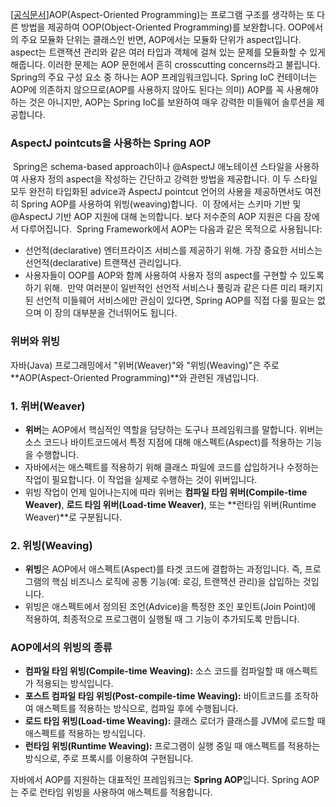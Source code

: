 \[[공식문서](https://docs.spring.io/spring-framework/reference/core/aop.html)\]
​
AOP(Aspect-Oriented Programming)는 프로그램 구조를 생각하는 또 다른 방법을 제공하여 OOP(Object-Oriented Programming)를 보완합니다. OOP에서의 주요 모듈화 단위는 클래스인 반면, AOP에서는 모듈화 단위가 aspect입니다. aspect는 트랜잭션 관리와 같은 여러 타입과 객체에 걸쳐 있는 문제를 모듈화할 수 있게 해줍니다. 이러한 문제는 AOP 문헌에서 흔히 crosscutting concerns라고 불립니다.
​
Spring의 주요 구성 요소 중 하나는 AOP 프레임워크입니다. Spring IoC 컨테이너는 AOP에 의존하지 않으므로(AOP를 사용하지 않아도 된다는 의미) AOP를 꼭 사용해야 하는 것은 아니지만, AOP는 Spring IoC를 보완하여 매우 강력한 미들웨어 솔루션을 제공합니다.
​
### AspectJ pointcuts을 사용하는 Spring AOP
​
Spring은 schema-based approach이나 @AspectJ 애노테이션 스타일을 사용하여 사용자 정의 aspect을 작성하는 간단하고 강력한 방법을 제공합니다. 이 두 스타일 모두 완전히 타입화된 advice과 AspectJ pointcut 언어의 사용을 제공하면서도 여전히 Spring AOP를 사용하여 위빙(weaving)합니다.
​
이 장에서는 스키마 기반 및 @AspectJ 기반 AOP 지원에 대해 논의합니다. 보다 저수준의 AOP 지원은 다음 장에서 다루어집니다.
​
Spring Framework에서 AOP는 다음과 같은 목적으로 사용됩니다:
​
-   선언적(declarative) 엔터프라이즈 서비스를 제공하기 위해. 가장 중요한 서비스는 선언적(declarative) 트랜잭션 관리입니다.
-   사용자들이 OOP를 AOP와 함께 사용하여 사용자 정의 aspect를 구현할 수 있도록 하기 위해.
​
만약 여러분이 일반적인 선언적 서비스나 풀링과 같은 다른 미리 패키지된 선언적 미들웨어 서비스에만 관심이 있다면, Spring AOP를 직접 다룰 필요는 없으며 이 장의 대부분을 건너뛰어도 됩니다.


### 위버와 위빙

자바(Java) 프로그래밍에서 "위버(Weaver)"와 "위빙(Weaving)"은 주로 **AOP(Aspect-Oriented Programming)**와 관련된 개념입니다.

### 1. **위버(Weaver)**
   - **위버**는 AOP에서 핵심적인 역할을 담당하는 도구나 프레임워크를 말합니다. 위버는 소스 코드나 바이트코드에서 특정 지점에 대해 애스펙트(Aspect)를 적용하는 기능을 수행합니다.
   - 자바에서는 애스펙트를 적용하기 위해 클래스 파일에 코드를 삽입하거나 수정하는 작업이 필요합니다. 이 작업을 실제로 수행하는 것이 위버입니다.
   - 위빙 작업이 언제 일어나는지에 따라 위버는 **컴파일 타임 위버(Compile-time Weaver)**, **로드 타임 위버(Load-time Weaver)**, 또는 **런타임 위버(Runtime Weaver)**로 구분됩니다.

### 2. **위빙(Weaving)**
   - **위빙**은 AOP에서 애스펙트(Aspect)를 타겟 코드에 결합하는 과정입니다. 즉, 프로그램의 핵심 비즈니스 로직에 공통 기능(예: 로깅, 트랜잭션 관리)을 삽입하는 것입니다.
   - 위빙은 애스펙트에서 정의된 조언(Advice)을 특정한 조인 포인트(Join Point)에 적용하여, 최종적으로 프로그램이 실행될 때 그 기능이 추가되도록 만듭니다.

### AOP에서의 위빙의 종류
   - **컴파일 타임 위빙(Compile-time Weaving):** 소스 코드를 컴파일할 때 애스펙트가 적용되는 방식입니다.
   - **포스트 컴파일 타임 위빙(Post-compile-time Weaving):** 바이트코드를 조작하여 애스펙트를 적용하는 방식으로, 컴파일 후에 수행됩니다.
   - **로드 타임 위빙(Load-time Weaving):** 클래스 로더가 클래스를 JVM에 로드할 때 애스펙트를 적용하는 방식입니다.
   - **런타임 위빙(Runtime Weaving):** 프로그램이 실행 중일 때 애스펙트를 적용하는 방식으로, 주로 프록시를 이용하여 구현됩니다.

자바에서 AOP를 지원하는 대표적인 프레임워크는 **Spring AOP**입니다. Spring AOP는 주로 런타임 위빙을 사용하여 애스펙트를 적용합니다.




